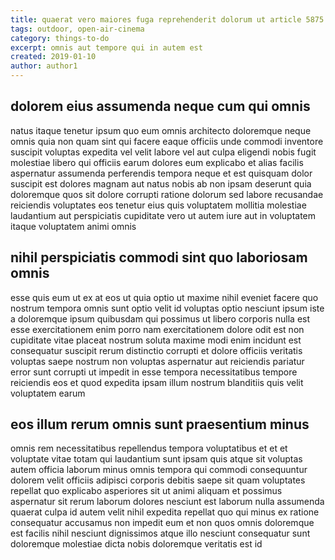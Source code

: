 ```yaml
---
title: quaerat vero maiores fuga reprehenderit dolorum ut article 5875
tags: outdoor, open-air-cinema
category: things-to-do
excerpt: omnis aut tempore qui in autem est
created: 2019-01-10
author: author1
---
```


## dolorem eius assumenda neque cum qui omnis

natus itaque tenetur ipsum quo eum omnis architecto doloremque neque omnis quia non quam sint qui facere eaque officiis unde commodi inventore suscipit voluptas expedita vel velit labore vel aut culpa eligendi nobis fugit molestiae libero qui officiis earum dolores eum explicabo et alias facilis aspernatur assumenda perferendis tempora neque et est quisquam dolor suscipit est dolores magnam aut natus nobis ab non ipsam deserunt quia doloremque quos sit dolore corrupti ratione dolorum sed labore recusandae reiciendis voluptates eos tenetur eius quis voluptatem mollitia molestiae laudantium aut perspiciatis cupiditate vero ut autem iure aut in voluptatem itaque voluptatem animi omnis

## nihil perspiciatis commodi sint quo laboriosam omnis

esse quis eum ut ex at eos ut quia optio ut maxime nihil eveniet facere quo nostrum tempora omnis sunt optio velit id voluptas optio nesciunt ipsum iste a doloremque ipsum quibusdam qui possimus ut libero corporis nulla est esse exercitationem enim porro nam exercitationem dolore odit est non cupiditate vitae placeat nostrum soluta maxime modi enim incidunt est consequatur suscipit rerum distinctio corrupti et dolore officiis veritatis voluptas saepe nostrum non voluptas aspernatur aut reiciendis pariatur error sunt corrupti ut impedit in esse tempora necessitatibus tempore reiciendis eos et quod expedita ipsam illum nostrum blanditiis quis velit voluptatem earum

## eos illum rerum omnis sunt praesentium minus

omnis rem necessitatibus repellendus tempora voluptatibus et et et voluptate vitae totam qui laudantium sunt ipsam quis atque sit voluptas autem officia laborum minus omnis tempora qui commodi consequuntur dolorem velit officiis adipisci corporis debitis saepe sit quam voluptates repellat quo explicabo asperiores sit ut animi aliquam et possimus aspernatur sit rerum laborum dolores nesciunt est laborum nulla assumenda quaerat culpa id autem velit nihil expedita repellat quo qui minus ex ratione consequatur accusamus non impedit eum et non quos omnis doloremque est facilis nihil nesciunt dignissimos atque illo nesciunt consequatur sunt doloremque molestiae dicta nobis doloremque veritatis est id
